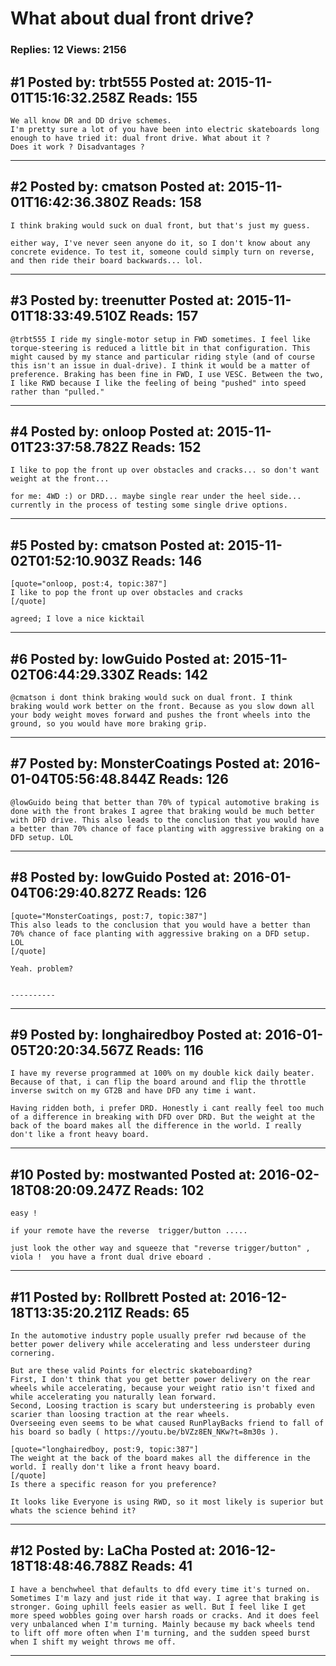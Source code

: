 # What about dual front drive?

### Replies: 12 Views: 2156

## \#1 Posted by: trbt555 Posted at: 2015-11-01T15:16:32.258Z Reads: 155

```
We all know DR and DD drive schemes.
I'm pretty sure a lot of you have been into electric skateboards long enough to have tried it: dual front drive. What about it ?
Does it work ? Disadvantages ?
```

---
## \#2 Posted by: cmatson Posted at: 2015-11-01T16:42:36.380Z Reads: 158

```
I think braking would suck on dual front, but that's just my guess. 

either way, I've never seen anyone do it, so I don't know about any concrete evidence. To test it, someone could simply turn on reverse, and then ride their board backwards... lol.
```

---
## \#3 Posted by: treenutter Posted at: 2015-11-01T18:33:49.510Z Reads: 157

```
@trbt555 I ride my single-motor setup in FWD sometimes. I feel like torque-steering is reduced a little bit in that configuration. This might caused by my stance and particular riding style (and of course this isn't an issue in dual-drive). I think it would be a matter of preference. Braking has been fine in FWD, I use VESC. Between the two, I like RWD because I like the feeling of being "pushed" into speed rather than "pulled."
```

---
## \#4 Posted by: onloop Posted at: 2015-11-01T23:37:58.782Z Reads: 152

```
I like to pop the front up over obstacles and cracks... so don't want weight at the front... 

for me: 4WD :) or DRD... maybe single rear under the heel side... currently in the process of testing some single drive options.
```

---
## \#5 Posted by: cmatson Posted at: 2015-11-02T01:52:10.903Z Reads: 146

```
[quote="onloop, post:4, topic:387"]
I like to pop the front up over obstacles and cracks
[/quote]

agreed; I love a nice kicktail
```

---
## \#6 Posted by: lowGuido Posted at: 2015-11-02T06:44:29.330Z Reads: 142

```
@cmatson i dont think braking would suck on dual front. I think braking would work better on the front. Because as you slow down all your body weight moves forward and pushes the front wheels into the ground, so you would have more braking grip.
```

---
## \#7 Posted by: MonsterCoatings Posted at: 2016-01-04T05:56:48.844Z Reads: 126

```
@lowGuido being that better than 70% of typical automotive braking is done with the front brakes I agree that braking would be much better with DFD drive. This also leads to the conclusion that you would have a better than 70% chance of face planting with aggressive braking on a DFD setup. LOL
```

---
## \#8 Posted by: lowGuido Posted at: 2016-01-04T06:29:40.827Z Reads: 126

```
[quote="MonsterCoatings, post:7, topic:387"]
This also leads to the conclusion that you would have a better than 70% chance of face planting with aggressive braking on a DFD setup. LOL
[/quote]

Yeah. problem?


----------
```

---
## \#9 Posted by: longhairedboy Posted at: 2016-01-05T20:20:34.567Z Reads: 116

```
I have my reverse programmed at 100% on my double kick daily beater. Because of that, i can flip the board around and flip the throttle inverse switch on my GT2B and have DFD any time i want. 

Having ridden both, i prefer DRD. Honestly i cant really feel too much of a difference in breaking with DFD over DRD. But the weight at the back of the board makes all the difference in the world. I really don't like a front heavy board.
```

---
## \#10 Posted by: mostwanted Posted at: 2016-02-18T08:20:09.247Z Reads: 102

```
easy !

if your remote have the reverse  trigger/button .....

just look the other way and squeeze that "reverse trigger/button" , viola !  you have a front dual drive eboard .
```

---
## \#11 Posted by: Rollbrett Posted at: 2016-12-18T13:35:20.211Z Reads: 65

```
In the automotive industry pople usually prefer rwd because of the better power delivery while accelerating and less understeer during cornering.

But are these valid Points for electric skateboarding? 
First, I don't think that you get better power delivery on the rear wheels while accelerating, because your weight ratio isn't fixed and while accelerating you naturally lean forward. 
Second, Loosing traction is scary but understeering is probably even scarier than loosing traction at the rear wheels. 
Overseeing even seems to be what caused RunPlayBacks friend to fall of his board so badly ( https://youtu.be/bVZz8EN_NKw?t=8m30s ). 

[quote="longhairedboy, post:9, topic:387"]
The weight at the back of the board makes all the difference in the world. I really don't like a front heavy board.
[/quote]
Is there a specific reason for you preference? 

It looks like Everyone is using RWD, so it most likely is superior but whats the science behind it?
```

---
## \#12 Posted by: LaCha Posted at: 2016-12-18T18:48:46.788Z Reads: 41

```
I have a benchwheel that defaults to dfd every time it's turned on. Sometimes I'm lazy and just ride it that way. I agree that braking is stronger. Going uphill feels easier as well. But I feel like I get more speed wobbles going over harsh roads or cracks. And it does feel very unbalanced when I'm turning. Mainly because my back wheels tend to lift off more often when I'm turning, and the sudden speed burst when I shift my weight throws me off.
```

---
